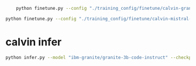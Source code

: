 
```bash
    python finetune.py --config "./training_config/finetune/calvin-granite-3b-config.yaml"
```

```bash
python finetune.py --config "./training_config/finetune/calvin-mistral-7b-config.yaml"
```


# calvin infer
```bash
python infer.py --model "ibm-granite/granite-3b-code-instruct" --checkpoint "./output/checkpoints/checkpoint_epoch_1.npz"
```